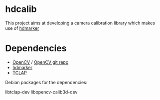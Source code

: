 # hdcalib

This project aims at developing a camera calibration library which makes use of [hdmarker](https://github.com/hendrikschilling/hdmarker)

# Dependencies

- [OpenCV](https://opencv.org/) / [OpenCV git repo](https://github.com/opencv/opencv)
- [hdmarker](https://github.com/hendrikschilling/hdmarker)
- [TCLAP](http://tclap.sourceforge.net/)

Debian packages for the dependencies:

libtclap-dev libopencv-calib3d-dev

